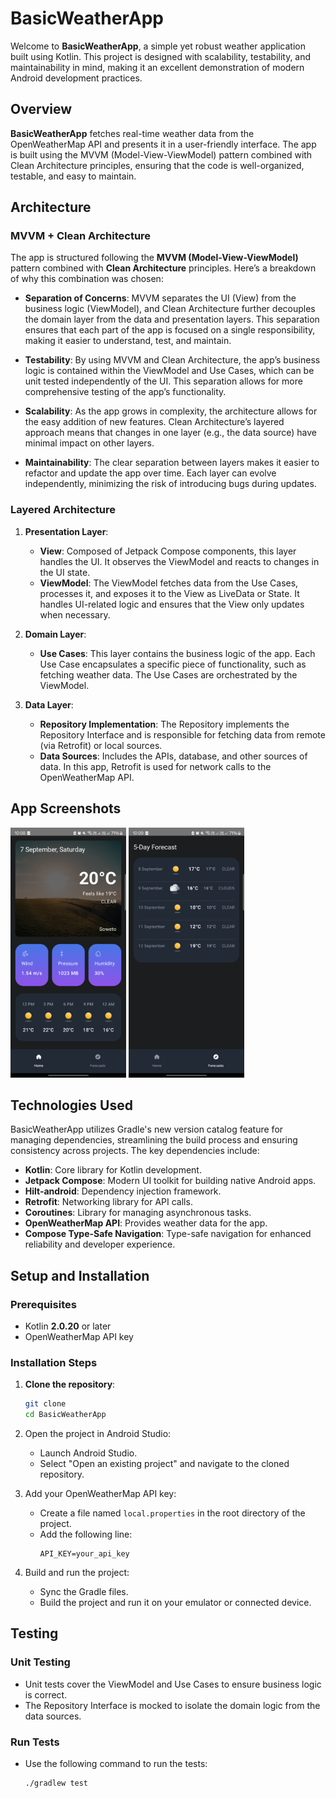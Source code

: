# BasicWeatherApp

Welcome to **BasicWeatherApp**, a simple yet robust weather application built using Kotlin. This project 
is designed with scalability, testability, and maintainability in mind, making it an excellent 
demonstration of modern Android development practices.

## Overview

**BasicWeatherApp** fetches real-time weather data from the OpenWeatherMap API and presents it in a user-friendly 
interface. The app is built using the MVVM (Model-View-ViewModel) pattern combined with Clean Architecture 
principles, ensuring that the code is well-organized, testable, and easy to maintain.

## Architecture

### MVVM + Clean Architecture

The app is structured following the **MVVM (Model-View-ViewModel)** pattern combined with **Clean Architecture** 
principles. Here’s a breakdown of why this combination was chosen:

- **Separation of Concerns**: MVVM separates the UI (View) from the business logic (ViewModel), 
and Clean Architecture further decouples the domain layer from the data and presentation layers. 
This separation ensures that each part of the app is focused on a single responsibility, making 
it easier to understand, test, and maintain.

- **Testability**: By using MVVM and Clean Architecture, the app’s business logic is contained within 
the ViewModel and Use Cases, which can be unit tested independently of the UI. This separation allows 
for more comprehensive testing of the app’s functionality.

- **Scalability**: As the app grows in complexity, the architecture allows for the easy addition of new 
features. Clean Architecture’s layered approach means that changes in one layer (e.g., the data source) 
have minimal impact on other layers.

- **Maintainability**: The clear separation between layers makes it easier to refactor and update the 
app over time. Each layer can evolve independently, minimizing the risk of introducing bugs during updates.

### Layered Architecture

1. **Presentation Layer**:
    - **View**: Composed of Jetpack Compose components, this layer handles the UI. It observes the 
   ViewModel and reacts to changes in the UI state.
    - **ViewModel**: The ViewModel fetches data from the Use Cases, processes it, and exposes it to 
   the View as LiveData or State. It handles UI-related logic and ensures that the View only updates when necessary.

2. **Domain Layer**:
    - **Use Cases**: This layer contains the business logic of the app. Each Use Case encapsulates a 
   specific piece of functionality, such as fetching weather data. The Use Cases are orchestrated by the ViewModel.

3. **Data Layer**:
    - **Repository Implementation**: The Repository implements the Repository Interface and is responsible 
   for fetching data from remote (via Retrofit) or local sources.
    - **Data Sources**: Includes the APIs, database, and other sources of data. In this app, Retrofit 
   is used for network calls to the OpenWeatherMap API.

## App Screenshots
<p>
   <p>
      <img src="screenshots/HomeScreen.png" width="185" height="400" alt="Home Screen"/>
      <img src="screenshots/ForecastsScreen.png" width="185" height="400" alt="Forecasts Screen"/> 
   </p>
</p>

## Technologies Used
BasicWeatherApp utilizes Gradle's new version catalog feature for managing dependencies, streamlining the
build process and ensuring consistency across projects. The key dependencies include:

* **Kotlin**: Core library for Kotlin development.
* **Jetpack Compose**: Modern UI toolkit for building native Android apps.
* **Hilt-android**: Dependency injection framework.
* **Retrofit**: Networking library for API calls.
* **Coroutines**: Library for managing asynchronous tasks.
* **OpenWeatherMap API**: Provides weather data for the app.
* **Compose Type-Safe Navigation**: Type-safe navigation for enhanced reliability and developer experience.

## Setup and Installation

### Prerequisites
- Kotlin **2.0.20** or later
- OpenWeatherMap API key

### Installation Steps
1. **Clone the repository**:
   ```bash
   git clone 
   cd BasicWeatherApp
   ```
2. Open the project in Android Studio:
    - Launch Android Studio.
    - Select "Open an existing project" and navigate to the cloned repository.

3. Add your OpenWeatherMap API key:
    - Create a file named `local.properties` in the root directory of the project.
    - Add the following line:
        ```properties
        API_KEY=your_api_key
        ```
4. Build and run the project:
    - Sync the Gradle files.
    - Build the project and run it on your emulator or connected device.

## Testing

### Unit Testing
- Unit tests cover the ViewModel and Use Cases to ensure business logic is correct.
- The Repository Interface is mocked to isolate the domain logic from the data sources.

### Run Tests
- Use the following command to run the tests:
    ```bash
    ./gradlew test
    ```
